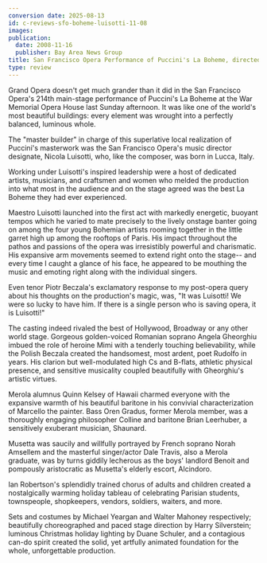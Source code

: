 ```yaml
---
conversion date: 2025-08-13
id: c-reviews-sfo-boheme-luisotti-11-08
images:
publication:
  date: 2008-11-16
  publisher: Bay Area News Group
title: San Francisco Opera Performance of Puccini's La Boheme, directed by Nicola Luisotti
type: review
---
```


Grand Opera doesn't get much grander than it did in the San Francisco Opera's 214th main-stage performance of Puccini's La Boheme at the War Memorial Opera House last Sunday afternoon. It was like one of the world's most beautiful buildings: every element was wrought into a perfectly balanced, luminous whole.

The "master builder" in charge of this superlative local realization of Puccini's masterwork was the San Francisco Opera's music director designate, Nicola Luisotti, who, like the composer, was born in Lucca, Italy.

Working under Luisotti's inspired leadership were a host of dedicated artists, musicians, and craftsmen and women who melded the production into what most in the audience and on the stage agreed was the best La Boheme they had ever experienced.

Maestro Luisotti launched into the first act with markedly energetic, buoyant tempos which he varied to mate precisely to the lively onstage banter going on among the four young Bohemian artists rooming together in the little garret high up among the rooftops of Paris. His impact throughout the pathos and passions of the opera was irresistibly powerful and charismatic. His expansive arm movements seemed to extend right onto the stage-- and every time I caught a glance of his face, he appeared to be mouthing the music and emoting right along with the individual singers.

Even tenor Piotr Beczala's exclamatory response to my post-opera query about his thoughts on the production's magic, was, "It was Luisotti! We were so lucky to have him. If there is a single person who is saving opera, it is Luisotti!"

The casting indeed rivaled the best of Hollywood, Broadway or any other world stage. Gorgeous golden-voiced Romanian soprano Angela Gheorghiu imbued the role of heroine Mimi with a tenderly touching believability, while the Polish Beczala created the handsomest, most ardent, poet Rudolfo in years. His clarion but well-modulated high Cs and B-flats, athletic physical presence, and sensitive musicality coupled beautifully with Gheorghiu's artistic virtues.

Merola alumnus Quinn Kelsey of Hawaii charmed everyone with the expansive warmth of his beautiful baritone in his convivial characterization of Marcello the painter. Bass Oren Gradus, former Merola member, was a thoroughly engaging philosopher Colline and baritone Brian Leerhuber, a sensitively exuberant musician, Shaunard.

Musetta was saucily and willfully portrayed by French soprano Norah Amsellem and the masterful singer/actor Dale Travis, also a Merola graduate, was by turns giddily lecherous as the boys' landlord Benoit and pompously aristocratic as Musetta's elderly escort, Alcindoro.

Ian Robertson's splendidly trained chorus of adults and children created a nostalgically warming holiday tableau of celebrating Parisian students, townspeople, shopkeepers, vendors, soldiers, waiters, and more.

Sets and costumes by Michael Yeargan and Walter Mahoney respectively; beautifully choreographed and paced stage direction by Harry Silverstein; luminous Christmas holiday lighting by Duane Schuler, and a contagious can-do spirit created the solid, yet artfully animated foundation for the whole, unforgettable production.

